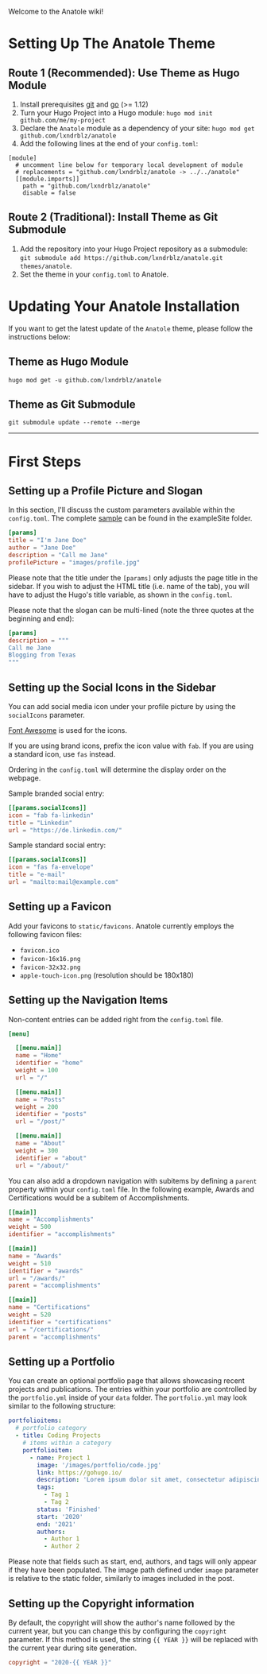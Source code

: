 Welcome to the Anatole wiki!

# Setting Up The Anatole Theme
## Route 1 (Recommended): Use Theme as Hugo Module

1. Install prerequisites [git](https://git-scm.com/downloads) and [go](https://go.dev/dl/) (>= 1.12)
2. Turn your Hugo Project into a Hugo module: `hugo mod init github.com/me/my-project`
3. Declare the `Anatole` module as a dependency of your site: `hugo mod get github.com/lxndrblz/anatole`
4. Add the following lines at the end of your `config.toml`:

```
[module]
  # uncomment line below for temporary local development of module
  # replacements = "github.com/lxndrblz/anatole -> ../../anatole"
  [[module.imports]]
    path = "github.com/lxndrblz/anatole"
    disable = false
```

## Route 2 (Traditional): Install Theme as Git Submodule

1. Add the repository into your Hugo Project repository as a submodule: `git submodule add https://github.com/lxndrblz/anatole.git themes/anatole`.
2. Set the theme in your `config.toml` to Anatole.

# Updating Your Anatole Installation

If you want to get the latest update of the `Anatole` theme, please follow the instructions below:

## Theme as Hugo Module

```shell
hugo mod get -u github.com/lxndrblz/anatole
```

## Theme as Git Submodule

```shell
git submodule update --remote --merge
```

***

# First Steps
## Setting up a Profile Picture and Slogan
In this section, I'll discuss the custom parameters available within the `config.toml`. The complete [sample](https://github.com/lxndrblz/anatole/tree/master/exampleSite/config/_default) can be found in the exampleSite folder.

```toml
[params]
title = "I'm Jane Doe"
author = "Jane Doe"
description = "Call me Jane"
profilePicture = "images/profile.jpg"
```

Please note that the title under the `[params]` only adjusts the page title in the sidebar. If you wish to adjust the HTML title (i.e. name of the tab), you will have to adjust the Hugo's title variable, as shown in the `config.toml`.

Please note that the slogan can be multi-lined (note the three quotes at the beginning and end):

```toml
[params]
description = """
Call me Jane
Blogging from Texas
"""
```

## Setting up the Social Icons in the Sidebar
You can add social media icon under your profile picture by using the `socialIcons` parameter.

[Font Awesome](https://fontawesome.com/) is used for the icons.

If you are using brand icons, prefix the icon value with `fab`. If you are using a standard icon, use `fas` instead.

Ordering in the `config.toml` will determine the display order on the webpage.

Sample branded social entry:

```toml
[[params.socialIcons]]
icon = "fab fa-linkedin"
title = "Linkedin"
url = "https://de.linkedin.com/"
```

Sample standard social entry:

```toml
[[params.socialIcons]]
icon = "fas fa-envelope"
title = "e-mail"
url = "mailto:mail@example.com"
```
## Setting up a Favicon

Add your favicons to `static/favicons`. Anatole currently employs the following favicon files:

- `favicon.ico`
- `favicon-16x16.png`
- `favicon-32x32.png`
- `apple-touch-icon.png` (resolution should be 180x180)

## Setting up the Navigation Items

Non-content entries can be added right from the `config.toml` file.

```toml
[menu]

  [[menu.main]]
  name = "Home"
  identifier = "home"
  weight = 100
  url = "/"

  [[menu.main]]
  name = "Posts"
  weight = 200
  identifier = "posts"
  url = "/post/"

  [[menu.main]]
  name = "About"
  weight = 300
  identifier = "about"
  url = "/about/"
```

You can also add a dropdown navigation with subitems by defining a `parent` property within your `config.toml` file. In the following example, Awards and Certifications would be a subitem of Accomplishments.

```toml
[[main]]
name = "Accomplishments"
weight = 500
identifier = "accomplishments"

[[main]]
name = "Awards"
weight = 510
identifier = "awards"
url = "/awards/"
parent = "accomplishments"

[[main]]
name = "Certifications"
weight = 520
identifier = "certifications"
url = "/certifications/"
parent = "accomplishments"
```

## Setting up a Portfolio
You can create an optional portfolio page that allows showcasing recent projects and publications. The entries within your portfolio are controlled by the `portfolio.yml` inside of your `data` folder. The `portfolio.yml` may look similar to the following structure:

```yaml
portfolioitems:
  # portfolio category
  - title: Coding Projects
    # items within a category
    portfolioitem:
      - name: Project 1
        image: '/images/portfolio/code.jpg'
        link: https://gohugo.io/
        description: 'Lorem ipsum dolor sit amet, consectetur adipiscing elit, sed do eiusmod tempor incididunt ut labore et dolore magna aliqua. Ut enim ad minim veniam, quis nostrud exercitation ullamco laboris nisi ut aliquip ex ea commodo consequat.'
        tags:
          - Tag 1
          - Tag 2
        status: 'Finished'
        start: '2020'
        end: '2021'
        authors:
          - Author 1
          - Author 2
```

Please note that fields such as start, end, authors, and tags will only appear if they have been populated. The image path defined under `image` parameter is relative to the static folder, similarly to images included in the post.

## Setting up the Copyright information

By default, the copyright will show the author's name followed by the current year, but you can change this by configuring the `copyright` parameter. If this method is used, the string `{{ YEAR }}` will be replaced with the current year during site generation.

```toml
copyright = "2020-{{ YEAR }}"
```


